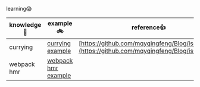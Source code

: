learning😱

| knowledge📖 | example🚲                                      | reference👍                                                                                    |
| ----------- | ---------------------------------------------- | ---------------------------------------------------------------------------------------------- |
| currying    | [currying example](./currying/currying.js)     | [https://github.com/mqyqingfeng/Blog/issues/42](https://github.com/mqyqingfeng/Blog/issues/42) |
| webpack hmr | [webpack hmr example](./webpack/hmr/README.md) |                                                                                                |
